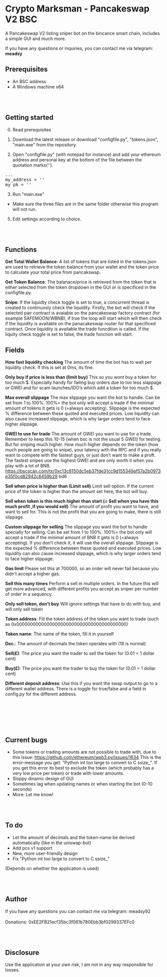 # Crypto Marksman - Pancakeswap V2 BSC
A Pancakeswap V2 listing sniper bot on the bincance smart chain, includes a simple GUI and much more.

If you have any questions or inquiries, you can contact me via telegram: <b>meadsy</b>

<H2>Prerequisites</H2>

- An BSC address
- A Windows machine x64

<br> </br>
<H2>Getting started</H2>

0. Read prerequisites

1. Download the latest release or download "configfile.py", "tokens.json", "main.exe" from the repository.


2. Open "configfile.py" (with notepad for instance) and add your ethereum address and personal key at the bottom of the file between the quotation marks('').

<pre>...
my_address = ''
my_pk = ''
</pre>


3. Run "main.exe"

- Make sure the three files are in the same folder otherwise this program will not run.


5. Edit settings according to choice.


<br> </br>
<H2>Functions</H2>


<b>Get Total Wallet Balance</b>: A list of tokens that are listed in the tokens.json are used to retrieve the token balance from your wallet and the token price to calculate your total price from pancakswap. 

<b>Get Token Balance</b>: The balanace/price is retrieved from the token that is either selected from the token dropdown in the GUI or is specificed in the configfile.py.

<b>Snipe</b>: If the liquidty check toggle is set to true, a concurrent thread is created to continuosly check the liquidity. Firstly, the bot will check if the selected  pair contract is avaiable on the pancakeswap factory contract (for example SAFEMOON/WBNB), if true the loop will start which will then check if the liquidity is available on the panacakeswap router for that specificed contract. Once liquidity is available the trade funcdtion is called. If the liquity check toggle is set to false, the trade function will start.


<H2>Fields</H2>


<b>How fast liquidity checking</b>
The amount of time the bot has to wait per liquidity check. If this is set at 0ms, its fine.

<b>Only buy if price is less than (limit buy)</b>
This so you wont buy a token for too much $. Especially handy for failing buy orders due to too less
slappage or GWEI and for scam launches/IDO’s which add a token for too much $.

<b>Max overall slippage</b>
The max slippage you want the bot to handle. Can be set from 1 to 100%. 100%= the bot only will
accept a trade if the minimal amount of tokens it gets is 0 (=always accepting).
Slippage is the expected % difference between these quoted and executed prices. Low liquidity can
also cause increased slippage, which is why larger orders tend to face higher slippage.

<b>GWEI to use for trade</b>
The amount of GWEI you want to use for a trade. Remember to keep this 10-15 (when bsc is not the
usual 5 GWEI) for testing. But for sniping much higher. How much higher depends on the token (how
much people are going to snipe), your latency with the RPC and if you really want to compete with
the fastest guys, or just don’t want to make a proft. The fastest snipes use the highest GWEI and are
only worth it when you play with a lot of BNB.
https://bscscan.com/tx/0xc13c8150dc5eb37fde31cc9d155349af57a2b0973e35f0cd82942c6459b29
bd6


<b>Sell when price is higher than (Limit sell)</b>
Limit sell option. If the current price of the token is higher than the amount set here, the bot will
buy.

<b>Sell when token is this much higher than start (= Sell when you have this much profit ,if
you would sell)</b>
The amount of profit you want to have, and want to sell for. This is not the profit that you are going
to make, there is still slippage.

<b>Custom slippage for selling</b>
The slippage you want the bot to handle specially for selling. Can be set from 1 to 100%. 100%= the
bot only will accept a trade if the minimal amount of BNB it gets is 0 (=always accepting). If you don’t
check it, it will use the overall slippage.
Slippage is the expected % difference between these quoted and executed prices. Low liquidity can
also cause increased slippage, which is why larger orders tend to face higher slippage.

<b>Gas limit</b>
Please set this at 700000, so an order will never fail because you didn’t accept a higher gas.

<b>Sell this many times</b>
Perform a sell in multiple orders. In the future this will get more advanced, with different profits you
accept as sniper per number of order in a sequency.

<b>Only sell token, don’t buy</b>
Will ignore settings that have to do with buy, and will only sell token


<b>Token address</b>: Fill the token address of the token you want to trade (such as 0x0000000000000000000000000000000000000000)

<b>Token name</b>: The name of the token, fill it in yourself

<b>Dec.</b>: The amount of decimals the token operates with (18 is normal)

<b>Sell(£)</b>: The price you want the trader to sell the token for (0.01 = 1 dollar cent)

<b>Buy(£)</b>: The price you want the trader to buy the token for (0.01 = 1 dollar cent)

<b>Different deposit address</b>: Use this if you want the swap output to go to a different wallet address. There is a toggle for true/false and a field in config.py for the different address.

<br> </br>

<br> </br>
<H2>Current bugs</h2>

- Some tokens or trading amounts are not possible to trade with, due to this issue: https://github.com/ethereum/web3.py/issues/1634
  This is the error-message you get: "Python int too large to convert to C ssize_".
  If you get this error its best to exclude the token (which probably has a very low price per token) or trade with lower amounts.
- Sloppy dinamic design of GUI
- Sometimes lag when updating names or when starting the bot (0-10 seconds)
- More: Let me know!

<br> </br>
<H2>To do</H2>

- Let the amount of decimals and the token-name be derived automatically (like in the uniswap-bot)
- Add pcs v1 support
- New, more user-friendly design
- Fix "Python int too large to convert to C ssize_"

(Depends on whether the application is used)

<br> </br>
<H2>Author</H2>

If you have any questions you can contact me via telegram: meadsy92
<br> </br>
Donations: 0xEE2FB21ecf35bc3f061b780Ebb3bf0299337EFc0


<br> </br>
<H2>Disclosure</H2>
Use the application at your own risk, I am not in any way responsible for losses.

  


